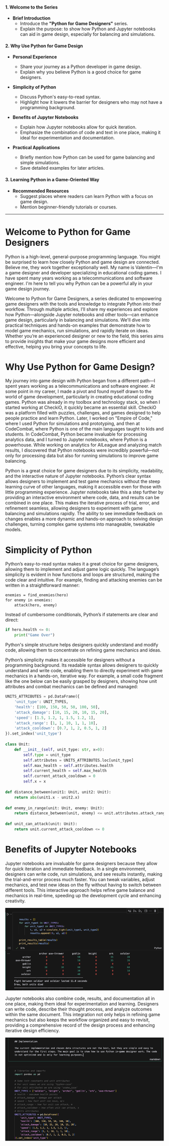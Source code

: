 #### **1. Welcome to the Series**

- **Brief Introduction**
  - Introduce the **"Python for Game Designers"** series.
  - Explain the purpose: to show how Python and Jupyter notebooks can aid in game design, especially for balancing and simulations.

#### **2. Why Use Python for Game Design**

- **Personal Experience**
  - Share your journey as a Python developer in game design.
  - Explain why you believe Python is a good choice for game designers.

- **Simplicity of Python**
  - Discuss Python's easy-to-read syntax.
  - Highlight how it lowers the barrier for designers who may not have a programming background.

- **Benefits of Jupyter Notebooks**
  - Explain how Jupyter notebooks allow for quick iteration.
  - Emphasize the combination of code and text in one place, making it ideal for experimentation and documentation.

- **Practical Applications**
  - Briefly mention how Python can be used for game balancing and simple simulations.
  - Save detailed examples for later articles.

#### **3. Learning Python in a Game-Oriented Way**

- **Recommended Resources**
  - Suggest places where readers can learn Python with a focus on game design.
  - Mention beginner-friendly tutorials or courses.

---

# Welcome to Python for Game Designers

Python is a high-level, general-purpose programming language. You might be surprised to learn how closely Python and game design are connected. Believe me, they work together exceptionally well. My name is Valentin—I'm a game designer and developer specializing in educational coding games. I have spent many years working as a telecommunications and software engineer. I'm here to tell you why Python can be a powerful ally in your game design journey.

Welcome to Python for Game Designers, a series dedicated to empowering game designers with the tools and knowledge to integrate Python into their workflow. Through multiple articles, I’ll share my experiences and explore how Python—alongside Jupyter notebooks and other tools—can enhance game design, particularly in balancing and simulations. We'll dive into practical techniques and hands-on examples that demonstrate how to model game mechanics, run simulations, and rapidly iterate on ideas. Whether you’re an experienced designer or new to the field, this series aims to provide insights that make your game designs more efficient and effective, helping you bring your concepts to life.

# Why Use Python for Game Design?

My journey into game design with Python began from a different path—I spent years working as a telecommunications and software engineer. At some point in my career, I made a pivot and found myself drawn to the world of game development, particularly in creating educational coding games. Python was already in my toolbox and technology stack, so when I started working at CheckiO, it quickly became an essential skill. CheckiO was a platform filled with puzzles, challenges, and games designed to help people practice and learn Python. Later, I worked on "Empire of Code," where I used Python for simulations and prototyping, and then at CodeCombat, where Python is one of the main languages taught to kids and students. In CodeCombat, Python became invaluable for processing analytics data, and I turned to Jupyter notebooks, where Python is a powerhouse. While working on analytics for AILeague and analyzing match results, I discovered that Python notebooks were incredibly powerful—not only for processing data but also for running simulations to improve game balancing.

Python is a great choice for game designers due to its simplicity, readability, and the interactive nature of Jupyter notebooks. Python’s clear syntax allows designers to implement and test game mechanics without the steep learning curve of other languages, making it accessible even for those with little programming experience. Jupyter notebooks take this a step further by providing an interactive environment where code, data, and results can be combined in one place. This makes the iterative process of trial, error, and refinement seamless, allowing designers to experiment with game balancing and simulations rapidly. The ability to see immediate feedback on changes enables a more dynamic and hands-on approach to solving design challenges, turning complex game systems into manageable, tweakable models.

# Simplicity of Python

Python’s easy-to-read syntax makes it a great choice for game designers, allowing them to implement and adjust game logic quickly. The language’s simplicity is evident in how functions and loops are structured, making the code clear and intuitive. For example, finding and attacking enemies can be written in a straightforward manner:

```
enemies = find_enemies(hero)
for enemy in enemies:
    attack(hero, enemy)
```

Instead of cumbersome conditionals, Python’s if statements are clear and direct:

```python
if hero.health <= 0:
    print("Game Over")
```

Python's simple structure helps designers quickly understand and modify code, allowing them to concentrate on refining game mechanics and ideas.

Python’s simplicity makes it accessible for designers without a programming background. Its readable syntax allows designers to quickly understand and write code, enabling them to directly experiment with game mechanics in a hands-on, iterative way. For example, a small code fragment like the one below can be easily grasped by designers, showing how unit attributes and combat mechanics can be defined and managed:

```python
UNITS_ATTRIBUTES = pd.DataFrame({
    'unit_type': UNIT_TYPES,
    'health': [100, 150, 50, 50, 100, 50],
    'attack_damage': [10, 15, 20, 10, 15, 20],
    'speed': [1.5, 1.2, 1, 1.5, 1.2, 1],
    'attack_range': [1, 1, 10, 1, 1, 10],
    'attack_cooldown': [0.7, 1, 2, 0.5, 1, 2]
}).set_index('unit_type')

class Unit:
    def __init__(self, unit_type: str, x=0):
        self.type = unit_type
        self.attributes = UNITS_ATTRIBUTES.loc[unit_type]
        self.max_health = self.attributes.health
        self.current_health = self.max_health
        self.current_attack_cooldown = 0
        self.x = x

def distance_between(unit1: Unit, unit2: Unit):
    return abs(unit1.x - unit2.x)

def enemy_in_range(unit: Unit, enemy: Unit):
    return distance_between(unit, enemy) <= unit.attributes.attack_range

def unit_can_attack(unit: Unit):
    return unit.current_attack_cooldown <= 0
```

# Benefits of Jupyter Notebooks

Jupyter notebooks are invaluable for game designers because they allow for quick iteration and immediate feedback. In a single environment, designers can write code, run simulations, and see results instantly, making the trial-and-error process much faster. You can tweak variables, adjust mechanics, and test new ideas on the fly without having to switch between different tools. This interactive approach helps refine game balance and mechanics in real-time, speeding up the development cycle and enhancing creativity.

![Screenshot of Jupyter Notebook with game code](../Assets/screenshot_jupyter_notebook.png)

Jupyter notebooks also combine code, results, and documentation all in one place, making them ideal for experimentation and learning. Designers can write code, describe their thought process, and analyze outcomes within the same document. This integration not only helps in refining game mechanics but also keeps the workflow organized and easy to revisit, providing a comprehensive record of the design process and enhancing iterative design efficiency.

![Screenshot of Jupyter Notebook with code and text](../Assets/screenshot_jupyter_notebook_code_and_text.png)